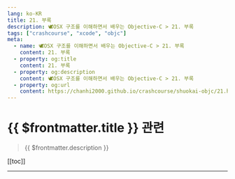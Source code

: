 ```yaml
---
lang: ko-KR
title: 21. 부록
description: 🕊️OSX 구조를 이해하면서 배우는 Objective-C > 21. 부록
tags: ["crashcourse", "xcode", "objc"]
meta:
  - name: 🕊️OSX 구조를 이해하면서 배우는 Objective-C > 21. 부록
    content: 21. 부록
  - property: og:title
    content: 21. 부록
  - property: og:description
    content: 🕊️OSX 구조를 이해하면서 배우는 Objective-C > 21. 부록
  - property: og:url
    content: https://chanhi2000.github.io/crashcourse/shuokai-objc/21.html
---
```


# {{ $frontmatter.title }} 관련

> {{ $frontmatter.description }}

[[toc]]

---

<TagLinks />